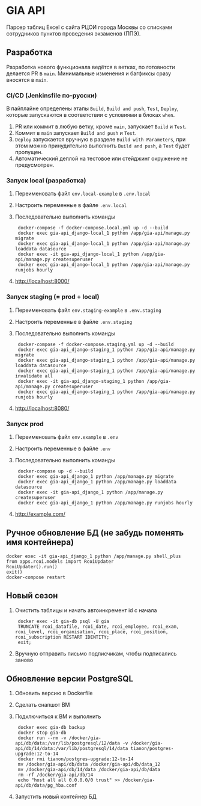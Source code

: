 # GIA API

Парсер таблиц Excel с сайта РЦОИ города Москвы со списками сотрудников пунктов проведения экзаменов (ППЭ).

## Разработка

Разработка нового функционала ведётся в ветках, по готовности делается PR в `main`.
Минимальные изменения и багфиксы сразу вносятся в `main`.

### CI/CD (Jenkinsfile по-русски)

В пайплайне определены этапы `Build`, `Build and push`, `Test`, `Deploy`, которые запускаются в соответствии с условиями в блоках `when`.

1. PR или коммит в любую ветку, кроме `main`, запускает `Build` и `Test`.
1. Коммит в `main` запускает `Build and push` и `Test`.
1. `Deploy` запускается вручную в разделе `Build with Parameters`, при этом можно принудительно выполнить `Build and push`, а `Test` будет пропущен.
1. Автоматический деплой на тестовое или стейджинг окружение не предусмотрен.

### Запуск local (разработка)

1. Переименовать файл `env.local-example` в `.env.local`
1. Настроить переменные в файле `.env.local`
1. Последовательно выполнить команды

        docker-compose -f docker-compose.local.yml up -d --build
        docker exec gia-api_django-local_1 python /app/gia-api/manage.py migrate
        docker exec gia-api_django-local_1 python /app/gia-api/manage.py loaddata datasource
        docker exec -it gia-api_django-local_1 python /app/gia-api/manage.py createsuperuser
        docker exec gia-api_django-local_1 python /app/gia-api/manage.py runjobs hourly

1. <http://localhost:8000/>

### Запуск staging (= prod + local)

1. Переименовать файл `env.staging-example` в `.env.staging`
1. Настроить переменные в файле `.env.staging`
1. Последовательно выполнить команды

        docker-compose -f docker-compose.staging.yml up -d --build
        docker exec gia-api_django-staging_1 python /app/gia-api/manage.py migrate
        docker exec gia-api_django-staging_1 python /app/gia-api/manage.py loaddata datasource
        docker exec gia-api_django-staging_1 python /app/gia-api/manage.py invalidate all
        docker exec -it gia-api_django-staging_1 python /app/gia-api/manage.py createsuperuser
        docker exec gia-api_django-staging_1 python /app/gia-api/manage.py runjobs hourly

1. <http://localhost:8080/>

### Запуск prod

1. Переименовать файл `env.example` в `.env`
1. Настроить переменные в файле `.env`
1. Последовательно выполнить команды

        docker-compose up -d --build
        docker exec gia-api_django_1 python /app/manage.py migrate
        docker exec gia-api_django_1 python /app/manage.py loaddata datasource
        docker exec -it gia-api_django_1 python /app/manage.py createsuperuser
        docker exec gia-api_django_1 python /app/manage.py runjobs hourly

1. <http://example.com/>

## Ручное обновление БД (не забудь поменять имя контейнера)

    docker exec -it gia-api_django_1 python /app/manage.py shell_plus
    from apps.rcoi.models import RcoiUpdater
    RcoiUpdater().run()
    exit()
    docker-compose restart

## Новый сезон

1. Очистить таблицы и начать автоинкремент id с начала

        docker exec -it gia-db psql -U gia
        TRUNCATE rcoi_datafile, rcoi_date, rcoi_employee, rcoi_exam, rcoi_level, rcoi_organisation, rcoi_place, rcoi_position, rcoi_subscription RESTART IDENTITY;
        exit;

1. Вручную отправить письмо подписчикам, чтобы подписались заново

## Обновление версии PostgreSQL

1. Обновить версию в Dockerfile
1. Сделать снапшот ВМ
1. Подключиться к ВМ и выполнить

        docker exec gia-db backup
        docker stop gia-db
        docker run --rm -v /docker/gia-api/db/data:/var/lib/postgresql/12/data -v /docker/gia-api/db/14/data:/var/lib/postgresql/14/data tianon/postgres-upgrade:12-to-14
        docker rmi tianon/postgres-upgrade:12-to-14
        mv /docker/gia-api/db/data /docker/gia-api/db/data_12
        mv /docker/gia-api/db/14/data /docker/gia-api/db/data
        rm -rf /docker/gia-api/db/14
        echo "host all all 0.0.0.0/0 trust" >> /docker/gia-api/db/data/pg_hba.conf

1. Запустить новый контейнер БД
